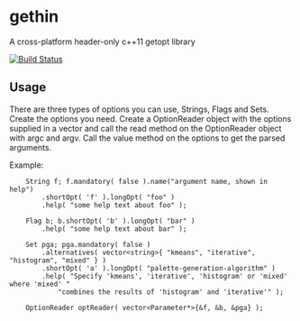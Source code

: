 gethin
======
A cross-platform header-only c++11 getopt library

[![Build Status](https://travis-ci.org/MattiasLiljeson/gethin.svg?branch=master)](https://travis-ci.org/MattiasLiljeson/gethin)

Usage
-----
There are three types of options you can use, Strings, Flags and Sets. Create
the options you need. Create a OptionReader object with the options supplied in
a vector and call the read method on the OptionReader object with argc and
argv. Call the value method on the options to get the parsed arguments.

Example:
```
	String f; f.mandatory( false ).name("argument name, shown in help")
		.shortOpt( 'f' ).longOpt( "foo" )
		.help( "some help text about foo" );

    Flag b; b.shortOpt( 'b' ).longOpt( "bar" )
		.help( "some help text about bar" );

	Set pga; pga.mandatory( false )
		.alternatives( vector<string>{ "kmeans", "iterative", "histogram", "mixed" } )
		.shortOpt( 'a' ).longOpt( "palette-generation-algorithm" )
		.help( "Specify 'kmeans', 'iterative', 'histogram' or 'mixed' where 'mixed' "
			"combines the results of 'histogram' and 'iterative'" );

    OptionReader optReader( vector<Parameter*>{&f, &b, &pga} );
```
